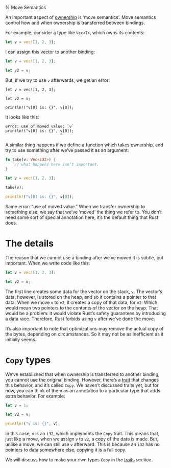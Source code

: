% Move Semantics

An important aspect of [ownership][ownership] is ‘move semantics’. Move
semantics control how and when ownership is transferred between bindings.

[ownership]: ownership.html

For example, consider a type like `Vec<T>`, which owns its contents:

```rust
let v = vec![1, 2, 3];
```

I can assign this vector to another binding:

```rust
let v = vec![1, 2, 3];

let v2 = v;
```

But, if we try to use `v` afterwards, we get an error:

```rust,ignore
let v = vec![1, 2, 3];

let v2 = v;

println!("v[0] is: {}", v[0]);
```

It looks like this:

```text
error: use of moved value: `v`
println!("v[0] is: {}", v[0]);
                        ^
```

A similar thing happens if we define a function which takes ownership, and
try to use something after we’ve passed it as an argument:

```rust
fn take(v: Vec<i32>) {
    // what happens here isn’t important.
}

let v = vec![1, 2, 3];

take(v);

println!("v[0] is: {}", v[0]);
```

Same error: “use of moved value.” When we transfer ownership to something else,
we say that we’ve ‘moved’ the thing we refer to. You don’t need some sort of
special annotation here, it’s the default thing that Rust does.

# The details

The reason that we cannot use a binding after we’ve moved it is subtle, but
important. When we write code like this:

```rust
let v = vec![1, 2, 3];

let v2 = v;
```

The first line creates some data for the vector on the stack, `v`. The vector’s
data, however, is stored on the heap, and so it contains a pointer to that
data. When we move `v` to `v2`, it creates a copy of that data, for `v2`. Which
would mean two pointers to the contents of the vector on the heap. That would
be a problem: it would violate Rust’s safety guarantees by introducing a data
race. Therefore, Rust forbids using `v` after we’ve done the move.

It’s also important to note that optimizations may remove the actual copy of
the bytes, depending on circumstances. So it may not be as inefficient as it
initially seems.

# `Copy` types

We’ve established that when ownership is transferred to another binding, you
cannot use the original binding. However, there’s a [trait][traits] that changes this
behavior, and it’s called `Copy`. We haven’t discussed traits yet, but for now,
you can think of them as an annotation to a particular type that adds extra
behavior. For example:

```rust
let v = 1;

let v2 = v;

println!("v is: {}", v);
```

In this case, `v` is an `i32`, which implements the `Copy` trait. This means
that, just like a move, when we assign `v` to `v2`, a copy of the data is made.
But, unlike a move, we can still use `v` afterward. This is because an `i32`
has no pointers to data somewhere else, copying it is a full copy.

We will discuss how to make your own types `Copy` in the [traits][traits]
section.

[traits]: traits.html
